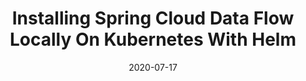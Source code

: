 ---
date: '2020-07-17'
description: Let Ben Wilcock (@benbravo73) show you how you can set up your local
  development environment for Spring Cloud Data Flow on Kubernetes. Using simple tools
  like Kind, Helm, and K9s, Ben will get you up and running and ready to deploy apps
  in less than 5 minutes!
lastmod: '2020-09-17'
patterns:
- Eventing
tags:
- Spring
- Event Streaming
title: Installing Spring Cloud Data Flow Locally On Kubernetes With Helm
youtube_id: 1ljhFAvym14
---